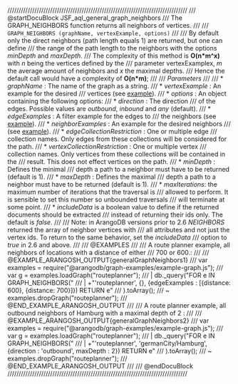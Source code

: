 ////////////////////////////////////////////////////////////////////////////////
/// @startDocuBlock JSF_aql_general_graph_neighbors
/// The GRAPH\_NEIGHBORS function returns all neighbors of vertices.
///
/// `GRAPH_NEIGHBORS (graphName, vertexExample, options)`
///
/// By default only the direct neighbors (path length equals 1) are returned, but one can define
/// the range of the path length to the neighbors with the options *minDepth* and *maxDepth*.
/// The complexity of this method is **O(n\*m^x)** with *n* being the vertices defined by the
/// parameter vertexExamplex, *m* the average amount of neighbors and *x* the maximal depths.
/// Hence the default call would have a complexity of **O(n\*m)**;
///
/// *Parameters*
///
/// * *graphName*          : The name of the graph as a string.
/// * *vertexExample*      : An example for the desired
///   vertices (see [example](#short-explanation-of-the-example-parameter)).
/// * *options*            : An object containing the following options:
///   * *direction*                        : The direction
///     of the edges. Possible values are *outbound*, *inbound* and *any* (default).
///   * *edgeExamples*                     : A filter example for the edges to
///     the neighbors (see [example](#short-explanation-of-the-example-parameter)).
///   * *neighborExamples*                 : An example for the desired neighbors
///     (see [example](#short-explanation-of-the-example-parameter)).
///   * *edgeCollectionRestriction*        : One or multiple edge
///   collection names. Only edges from these collections will be considered for the path.
///   * *vertexCollectionRestriction* : One or multiple vertex
///     collection names. Only vertices from these collections will be contained in the
///   result. This does not effect vertices on the path.
///   * *minDepth*                         : Defines the minimal
///     depth a path to a neighbor must have to be returned (default is 1).
///   * *maxDepth*                         : Defines the maximal
///     depth a path to a neighbor must have to be returned (default is 1).
///   * *maxIterations*: the maximum number of iterations that the traversal is
///     allowed to perform. It is sensible to set this number so unbounded traversals
///     will terminate at some point.
///   * *includeData* is a boolean value to define if the returned documents should be extracted 
///     instead of returning their ids only. The default is *false*.
///
/// Note: in ArangoDB versions prior to 2.6 *NEIGHBORS* returned the array of neighbor vertices with 
/// all attributes and not just the vertex ids. To return to the same behavior, set the *includeData*
/// option to *true* in 2.6 and above.
///
/// @EXAMPLES
///
/// A route planner example, all neighbors of locations with a distance of either
/// 700 or 600.:
///
/// @EXAMPLE_ARANGOSH_OUTPUT{generalGraphNeighbors1}
///   var examples = require("@arangodb/graph-examples/example-graph.js");
///   var g = examples.loadGraph("routeplanner");
/// | db._query("FOR e IN GRAPH_NEIGHBORS("
/// | +"'routeplanner', {}, {edgeExamples : [{distance: 600}, {distance: 700}]}) RETURN e"
/// ).toArray();
/// ~ examples.dropGraph("routeplanner");
/// @END_EXAMPLE_ARANGOSH_OUTPUT
///
/// A route planner example, all outbound neighbors of Hamburg with a maximal depth of 2 :
///
/// @EXAMPLE_ARANGOSH_OUTPUT{generalGraphNeighbors2}
///   var examples = require("@arangodb/graph-examples/example-graph.js");
///   var g = examples.loadGraph("routeplanner");
/// | db._query("FOR e IN GRAPH_NEIGHBORS("
/// | +"'routeplanner', 'germanCity/Hamburg', {direction : 'outbound', maxDepth : 2}) RETURN e"
/// ).toArray();
/// ~ examples.dropGraph("routeplanner");
/// @END_EXAMPLE_ARANGOSH_OUTPUT
///
/// @endDocuBlock
////////////////////////////////////////////////////////////////////////////////